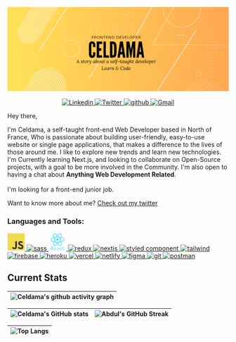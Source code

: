 [![Celdama Github Banner](./assets/banner.png)](https://twitter.com/CeldamaDev)

<p align="center">
  <a href="https://www.linkedin.com/in/celdama-dev-b834b2224/" >
    <img src="https://img.shields.io/badge/celdama-%230077B5.svg?style=for-the-badge&logo=linkedin&logoColor=white" alt="Linkedin" />
  </a>
  <a href="https://twitter.com/CeldamaDev" >
    <img src="https://img.shields.io/badge/-@CeldamaDev-%231DA1F2.svg?style=for-the-badge&logo=Twitter&logoColor=white" alt="Twitter" />
  </a>
  <a href="https://github.com/Celdama" >
    <img src=https://img.shields.io/badge/github-%2324292e.svg?&style=for-the-badge&logo=github&logoColor=white alt=github  />
  </a>
  <a href="mailto:celdama.dev@gmail.com">
    <img alt="Gmail" src="https://img.shields.io/badge/Gmail-D14836?style=for-the-badge&logo=gmail&logoColor=white" />
  </a>
</p>

Hey there,

I'm Celdama, a self-taught front-end Web Developer based in North of France, Who is passionate about building user-friendly, easy-to-use website or single page applications, that makes a difference to the lives of those around me. I like to explore new trends and learn new technologies. I'm Currently learning Next.js, and looking to collaborate on Open-Source projects, with a goal to be more involved in the Community. I'm also open to having a chat about **Anything Web Development Related**.<br/><br/>
I'm looking for a front-end junior job.

Want to know more about me? [Check out my twitter](https://twitter.com/CeldamaDev)

<h3 align="left">Languages and Tools:</h3>
<p align="left">

  <a href="https://developer.mozilla.org/en-US/docs/Web/JavaScript" target="_blank">  
    <img src="https://raw.githubusercontent.com/devicons/devicon/master/icons/javascript/javascript-original.svg" alt="javascript" width="40" height="40"/> 
  </a>
   <a href="https://sass-lang.com/" target="_blank"> 
    <img src="https://sass-lang.com/assets/img/logos/logo-b6e1ef6e.svg" alt="sass" width="40" height="40"/> 
  </a>
  <a href="https://reactjs.org/" target="_blank"> 
    <img src="https://raw.githubusercontent.com/devicons/devicon/master/icons/react/react-original-wordmark.svg" alt="react" width="40" height="40"/> 
  </a>
  <a href="https://redux.js.org/" target="_blank"> 
    <img src="https://imgs.search.brave.com/82Scrq7CXwSs6ofizNH9WXymiUZFxtAZBrYM51YsCgo/rs:fit:1200:1200:1/g:ce/aHR0cHM6Ly9yYXcu/Z2l0aHVidXNlcmNv/bnRlbnQuY29tL3Jl/ZHV4anMvcmVkdXgv/bWFzdGVyL2xvZ28v/bG9nby5wbmc" alt="redux" width="40" height="40"/> 
  </a>
  <a href="https://nextjs.org/" target="_blank"> 
    <img src="https://imgs.search.brave.com/2jT7-iAZfebNObMMHvuG-nG_LUofCe2qeFQ5KZxyq1s/rs:fit:192:192:1/g:ce/aHR0cHM6Ly9hc3Nl/dHMudmVyY2VsLmNv/bS9pbWFnZS91cGxv/YWQvdjE2MDc1NTQz/ODUvcmVwb3NpdG9y/aWVzL25leHQtanMv/bmV4dC1sb2dvLnBu/Zw" alt="nextjs" width="40" height="40"/> 
  </a>
   <a href="https://styled-components.com/" target="_blank"> 
    <img src="https://imgs.search.brave.com/a0oX4L9xhUsFLI08d4hj9uS3JhemaQ8YwlJeeRrA6SQ/rs:fit:800:476:1/g:ce/aHR0cHM6Ly93YXRh/YmxvZ3RyYXZlbC5j/b20vd3AtY29udGVu/dC91cGxvYWRzLzIw/MjAvMDUvc3R5bGVk/LWNvbXBvbmVudC1i/Zy5qcGc" alt="styled component" width="40" height="40"/> 
  </a>
  <a href="https://tailwindcss.com/" target="_blank"> 
    <img src="https://imgs.search.brave.com/lsMQTU9FMT8wdE0Gadtha4NVUemxUvLHeZ6fibrrxp4/rs:fit:632:632:1/g:ce/aHR0cHM6Ly9taXJv/Lm1lZGl1bS5jb20v/bWF4LzYzMi8xKjVR/RDhES2hPalJlLWdj/WWpvemxMTlEucG5n" alt="tailwind" width="40" height="40"/> 
  </a>

   <a href="https://firebase.google.com/" target="_blank"> 
    <img src="https://imgs.search.brave.com/fJGFsGzX4QEiDNYIsWwNeyLSEsAC1fhgfDoKBz_ZE6g/rs:fit:640:640:1/g:ce/aHR0cHM6Ly9maXJl/YmFzZS5nb29nbGUu/Y29tL2ltYWdlcy9i/cmFuZC1ndWlkZWxp/bmVzL2xvZ28tbG9n/b21hcmsucG5n" alt="firebase" width="40" height="40"/> 
  </a>

  <a href="https://www.heroku.com/home" target="_blank"> 
    <img src="https://imgs.search.brave.com/aUvN-19FfVl769pcKvw0OtbpFHgsvXlZYO1BP2yGWdM/rs:fit:474:225:1/g:ce/aHR0cHM6Ly90c2Uy/Lm1tLmJpbmcubmV0/L3RoP2lkPU9JUC5G/eDh5Z2JRQmR2ejN5/UjhZNEczUGxBSGFI/YSZwaWQ9QXBp" alt="heroku" width="40" height="40"/> 
  </a>
   <a href="https://vercel.com/" target="_blank"> 
    <img src="https://imgs.search.brave.com/Ipsf1-VzfUXf9TlTzwldan6iLDy2ppQOiaPkYxOa8TI/rs:fit:474:225:1/g:ce/aHR0cHM6Ly90c2Ux/Lm1tLmJpbmcubmV0/L3RoP2lkPU9JUC5t/bk1Rd2FKRnoxdGNO/Q0hrNVlLdFVBSGFI/YSZwaWQ9QXBp" alt="vercel" width="40" height="40"/> 
  </a>
   <a href="https://www.netlify.com/" target="_blank"> 
    <img src="https://imgs.search.brave.com/tQR14LB23xhBA7gYngwkwS8FF0i5UKhTv41cTZu9QI4/rs:fit:640:640:1/g:ce/aHR0cHM6Ly9pbWFn/ZXMuc2Fhc3dvcnRo/eS5jb20vbmV0bGlm/eV82NTAyX2xvZ29f/MTU4NjQyNTEwN196/Y2poby5wbmc" alt="netlify" width="40" height="40"/> 
  </a>

  <a href="https://www.figma.com/" target="_blank"> 
    <img src="https://www.vectorlogo.zone/logos/figma/figma-icon.svg" alt="figma" width="40" height="40"/> 
  </a>
  <a href="https://git-scm.com/" target="_blank"> 
    <img src="https://www.vectorlogo.zone/logos/git-scm/git-scm-icon.svg" alt="git" width="40" height="40"/> 
  </a>
  <a href="https://postman.com" target="_blank"> 
    <img src="https://www.vectorlogo.zone/logos/getpostman/getpostman-icon.svg" alt="postman" width="40" height="40"/> 
  </a>
 
</p>

## Current Stats

| ![Celdama's github activity graph](https://activity-graph.herokuapp.com/graph?username=celdama&theme=react-dark) |
| :--------------------------------------------------------------------------------------------------------------: |

| ![Celdama's GitHub stats](https://github-readme-stats.vercel.app/api?username=celdama&show_icons=true&theme=great-gatsby) | ![Abdul's GitHub Streak](https://github-readme-streak-stats.herokuapp.com/?user=celdama&theme=highcontrast) |
| :-----------------------------------------------------------------------------------------------------------------------: | :---------------------------------------------------------------------------------------------------------: |

| ![Top Langs](https://github-readme-stats.vercel.app/api/top-langs/?username=celdama&theme=great-gatsby) |
| :-----------------------------------------------------------------------------------------------------: |
